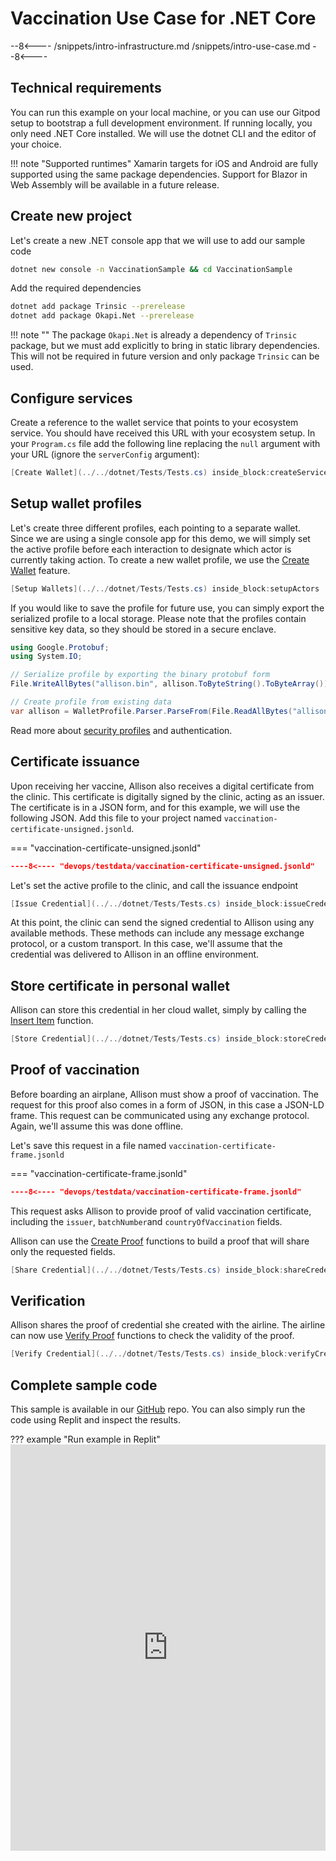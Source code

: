 # Vaccination Use Case for .NET Core

--8<----
/snippets/intro-infrastructure.md
/snippets/intro-use-case.md
--8<----

## Technical requirements

You can run this example on your local machine, or you can use our Gitpod setup to bootstrap a full development environment. If running locally, you only need .NET Core installed. We will use the dotnet CLI and the editor of your choice.

!!! note "Supported runtimes"
    Xamarin targets for iOS and Android are fully supported using the same package dependencies. Support for Blazor in Web Assembly will be available in a future release.

## Create new project

Let's create a new .NET console app that we will use to add our sample code

```bash
dotnet new console -n VaccinationSample && cd VaccinationSample
```

Add the required dependencies

```bash
dotnet add package Trinsic --prerelease
dotnet add package Okapi.Net --prerelease
```

!!! note ""
    The package `Okapi.Net` is already a dependency of `Trinsic` package, but we must add explicitly to bring in static library dependencies.
    This will not be required in future version and only package `Trinsic` can be used.

## Configure services

Create a reference to the wallet service that points to your ecosystem service. You should have received this URL with your ecosystem setup. In your `Program.cs` file add the following line replacing the `null` argument with your URL (ignore the `serverConfig` argument):

<!--codeinclude-->
```csharp
[Create Wallet](../../dotnet/Tests/Tests.cs) inside_block:createService
```
<!--/codeinclude-->

## Setup wallet profiles

Let's create three different profiles, each pointing to a separate wallet. Since we are using a single console app for this demo, we will simply set the active profile before each interaction to designate which actor is currently taking action.
To create a new wallet profile, we use the [Create Wallet](../reference/services/wallet-service/#create-wallet) feature.

<!--codeinclude-->
```csharp
[Setup Wallets](../../dotnet/Tests/Tests.cs) inside_block:setupActors
```
<!--/codeinclude-->

If you would like to save the profile for future use, you can simply export the serialized profile to a local storage. Please note that the profiles contain sensitive key data, so they should be stored in a secure enclave.

```csharp
using Google.Protobuf;
using System.IO;

// Serialize profile by exporting the binary protobuf form
File.WriteAllBytes("allison.bin", allison.ToByteString().ToByteArray());

// Create profile from existing data
var allison = WalletProfile.Parser.ParseFrom(File.ReadAllBytes("allison.bin"));
```

Read more about [security profiles](../reference/#authorization) and authentication.

## Certificate issuance

Upon receiving her vaccine, Allison also receives a digital certificate from the clinic. This certificate is digitally signed by the clinic, acting as an issuer.
The certificate is in a JSON form, and for this example, we will use the following JSON. Add this file to your project named `vaccination-certificate-unsigned.jsonld`.

=== "vaccination-certificate-unsigned.jsonld"
```json
----8<---- "devops/testdata/vaccination-certificate-unsigned.jsonld"
```

Let's set the active profile to the clinic, and call the issuance endpoint

<!--codeinclude-->
```csharp
[Issue Credential](../../dotnet/Tests/Tests.cs) inside_block:issueCredential
```
<!--/codeinclude-->

At this point, the clinic can send the signed credential to Allison using any available methods. These methods can include any message exchange protocol, or a custom transport. In this case, we'll assume that the credential was delivered to Allison in an offline environment.

## Store certificate in personal wallet

Allison can store this credential in her cloud wallet, simply by calling the [Insert Item](/reference/services/wallet-service/#insert-record) function.

<!--codeinclude-->
```csharp
[Store Credential](../../dotnet/Tests/Tests.cs) inside_block:storeCredential
```
<!--/codeinclude-->

## Proof of vaccination

Before boarding an airplane, Allison must show a proof of vaccination. The request for this proof also comes in a form of JSON, in this case a JSON-LD frame.
This request can be communicated using any exchange protocol. Again, we'll assume this was done offline.

Let's save this request in a file named `vaccination-certificate-frame.jsonld`

=== "vaccination-certificate-frame.jsonld"
```json
----8<---- "devops/testdata/vaccination-certificate-frame.jsonld"
```

This request asks Allison to provide proof of valid vaccination certificate, including the `issuer`, `batchNumber`and `countryOfVaccination` fields.

Allison can use the [Create Proof](../reference/services/wallet-service/#create-proof) functions to build a proof that will share only the requested fields.

<!--codeinclude-->
```csharp
[Share Credential](../../dotnet/Tests/Tests.cs) inside_block:shareCredential
```
<!--/codeinclude-->

## Verification

Allison shares the proof of credential she created with the airline. The airline can now use [Verify Proof](../reference/services/wallet-service/#verify-proof) functions to check the validity of the proof.

<!--codeinclude-->
```csharp
[Verify Credential](../../dotnet/Tests/Tests.cs) inside_block:verifyCredential
```
<!--/codeinclude-->

## Complete sample code

This sample is available in our [GitHub]() repo. You can also simply run the code using Replit and inspect the results.

??? example "Run example in Replit"
    <iframe frameborder="0" width="100%" height="650px" src="https://replit.com/@trinsic/VaccinationSample-dotnet?lite=true"></iframe>